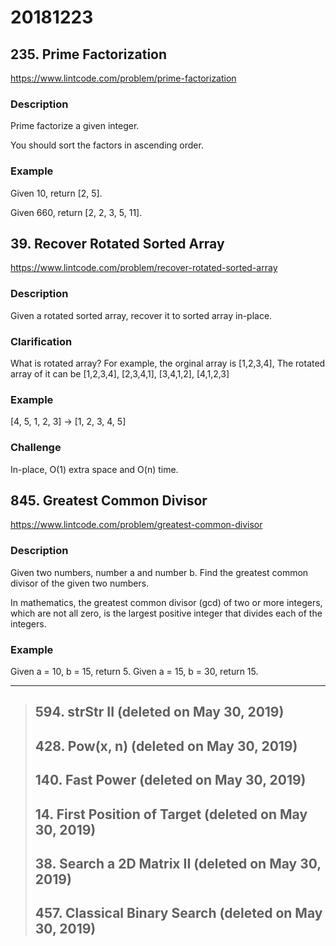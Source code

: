 # 20181223

## 235. Prime Factorization
https://www.lintcode.com/problem/prime-factorization

### Description
Prime factorize a given integer.

You should sort the factors in ascending order.

### Example
Given 10, return [2, 5].

Given 660, return [2, 2, 3, 5, 11].


## 39. Recover Rotated Sorted Array
https://www.lintcode.com/problem/recover-rotated-sorted-array

### Description
Given a rotated sorted array, recover it to sorted array in-place.

### Clarification
What is rotated array?
For example, the orginal array is [1,2,3,4], The rotated array of it can be [1,2,3,4], [2,3,4,1], [3,4,1,2], [4,1,2,3]

### Example
[4, 5, 1, 2, 3] -> [1, 2, 3, 4, 5]

### Challenge
In-place, O(1) extra space and O(n) time.


## 845. Greatest Common Divisor
https://www.lintcode.com/problem/greatest-common-divisor

### Description
Given two numbers, number a and number b. Find the greatest common divisor of the given two numbers.

In mathematics, the greatest common divisor (gcd) of two or more integers, which are not all zero, is the largest positive integer that divides each of the integers.

### Example
Given a = 10, b = 15, return 5.
Given a = 15, b = 30, return 15.


----
> ## 594. strStr II (deleted on May 30, 2019)
> ## 428. Pow(x, n) (deleted on May 30, 2019)
> ## 140. Fast Power (deleted on May 30, 2019)
> ## 14. First Position of Target (deleted on May 30, 2019)
> ## 38. Search a 2D Matrix II (deleted on May 30, 2019)
> ## 457. Classical Binary Search (deleted on May 30, 2019)
